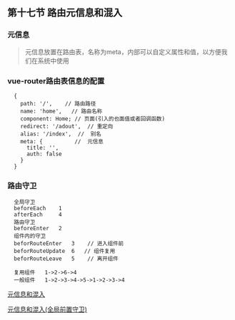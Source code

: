 ## 第十七节 路由元信息和混入

### 元信息

>  元信息放置在路由表，名称为meta，内部可以自定义属性和值，以方便我们在系统中使用

### vue-router路由表信息的配置
~~~
  {
    path: '/',    // 路由路径
    name: 'home',   // 路由名称
    component: Home; // 页面(引入的也面值或者回调函数)
    redirect: '/adout',  // 重定向   
    alias: '/index',  //  别名
    meta: {          //  元信息
      title: '',
      auth: false
    }
  }
~~~

### 路由守卫
~~~
  全局守卫
  beforeEach    1
  afterEach     4
  路由守卫    
  beforeEnter   2
  组件内的守卫
  beforRouteEnter   3    // 进入组件前
  beforRouteUpdate  6   // 组件复用
  beforRouteLeave   5    // 离开组件

  复用组件   1->2->6->4
  一般组件   1->2->3->4->5->1->2->3->4
~~~

[元信息和混入](./mixin)

[元信息和混入(全局前置守卫)](./mixin2)
